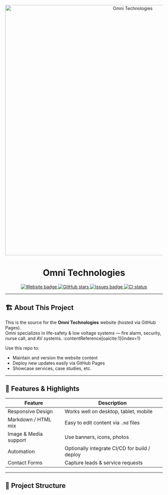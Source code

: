 <!-- Use an attractive hero image, centered -->
<p align="center">
  <img src="assets/banner.png" alt="Omni Technologies" width="800"/>
</p>

<h1 align="center">Omni Technologies</h1>

<p align="center">
  <a href="https://www.omnitechnologiesllc.com/">
    <img src="https://img.shields.io/badge/Website-omnitechnologiesllc.com-blue" alt="Website badge">
  </a>
  <a href="https://github.com/Omni-Technologies/Omni-Technologies.github.io/stargazers">
    <img src="https://img.shields.io/github/stars/Omni-Technologies/Omni-Technologies.github.io" alt="GitHub stars">
  </a>
  <a href="https://github.com/Omni-Technologies/Omni-Technologies.github.io/issues">
    <img src="https://img.shields.io/github/issues/Omni-Technologies/Omni-Technologies.github.io" alt="Issues badge">
  </a>
  <a href="https://github.com/Omni-Technologies/Omni-Technologies.github.io/actions">
    <img src="https://img.shields.io/github/workflow/status/Omni-Technologies/Omni-Technologies.github.io/CI" alt="CI status">
  </a>
</p>

---

## 🏗 About This Project

This is the source for the **Omni Technologies** website (hosted via GitHub Pages).  
Omni specializes in life-safety & low voltage systems — fire alarm, security, nurse call, and AV systems. :contentReference[oaicite:1]{index=1}  

Use this repo to:

- Maintain and version the website content  
- Deploy new updates easily via GitHub Pages  
- Showcase services, case studies, etc.

---

## 🚀 Features & Highlights

| Feature | Description |
|--------|-------------|
| Responsive Design | Works well on desktop, tablet, mobile |
| Markdown / HTML mix | Easy to edit content via `.md` files |
| Image & Media support | Use banners, icons, photos |
| Automation | Optionally integrate CI/CD for build / deploy |
| Contact Forms | Capture leads & service requests |

---

## 📂 Project Structure

